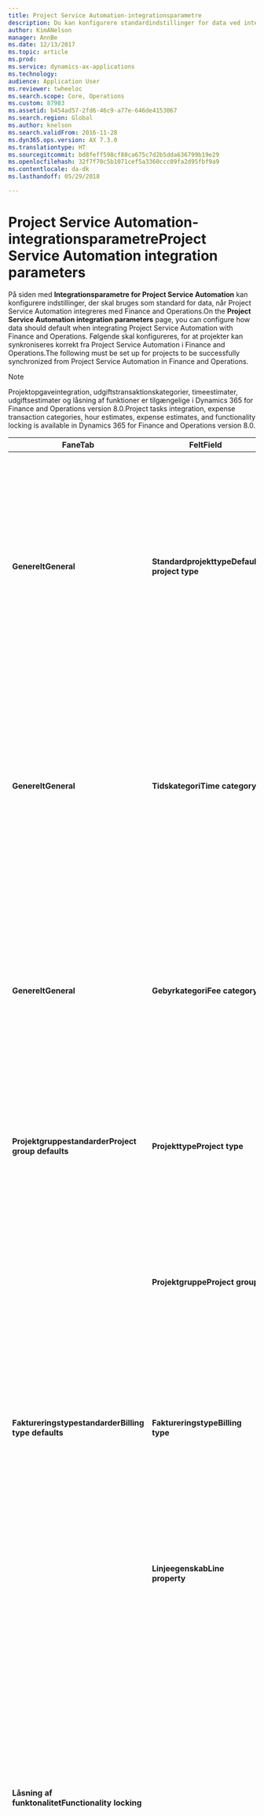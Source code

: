 ```yaml
---
title: Project Service Automation-integrationsparametre
description: Du kan konfigurere standardindstillinger for data ved integration af Project Service Automation med Dynamics 365 for Finance and Operations.
author: KimANelson
manager: AnnBe
ms.date: 12/13/2017
ms.topic: article
ms.prod: 
ms.service: dynamics-ax-applications
ms.technology: 
audience: Application User
ms.reviewer: twheeloc
ms.search.scope: Core, Operations
ms.custom: 87983
ms.assetid: b454ad57-2fd6-46c9-a77e-646de4153067
ms.search.region: Global
ms.author: knelson
ms.search.validFrom: 2016-11-28
ms.dyn365.ops.version: AX 7.3.0
ms.translationtype: HT
ms.sourcegitcommit: bd8feff598cf80ca675c7d2b5dda636799b19e29
ms.openlocfilehash: 32f7f70c5b1071cef5a3360ccc09fa2d95fbf9a9
ms.contentlocale: da-dk
ms.lasthandoff: 05/29/2018

---
```


# <a name="project-service-automation-integration-parameters"></a><span data-ttu-id="58259-103">Project Service Automation-integrationsparametre</span><span class="sxs-lookup"><span data-stu-id="58259-103">Project Service Automation integration parameters</span></span>

<span data-ttu-id="58259-104">På siden med **Integrationsparametre for Project Service Automation** kan konfigurere indstillinger, der skal bruges som standard for data, når Project Service Automation integreres med Finance and Operations.</span><span class="sxs-lookup"><span data-stu-id="58259-104">On the **Project Service Automation integration parameters** page, you can configure how data should default when integrating Project Service Automation with Finance and Operations.</span></span> <span data-ttu-id="58259-105">Følgende skal konfigureres, for at projekter kan synkroniseres korrekt fra Project Service Automation i Finance and Operations.</span><span class="sxs-lookup"><span data-stu-id="58259-105">The following must be set up for projects to be successfully synchronized from Project Service Automation in Finance and Operations.</span></span>

> [!NOTE]
> <span data-ttu-id="58259-106">Projektopgaveintegration, udgiftstransaktionskategorier, timeestimater, udgiftsestimater og låsning af funktioner er tilgængelige i Dynamics 365 for Finance and Operations version 8.0.</span><span class="sxs-lookup"><span data-stu-id="58259-106">Project tasks integration, expense transaction categories, hour estimates, expense estimates, and functionality locking is available in Dynamics 365 for Finance and Operations version 8.0.</span></span>




| <span data-ttu-id="58259-107">**Fane**</span><span class="sxs-lookup"><span data-stu-id="58259-107">**Tab**</span></span>                      | <span data-ttu-id="58259-108">**Felt**</span><span class="sxs-lookup"><span data-stu-id="58259-108">**Field**</span></span>                          | <span data-ttu-id="58259-109">**Beskrivelse**</span><span class="sxs-lookup"><span data-stu-id="58259-109">**Description**</span></span>                    |
|------------------------------|------------------------------------|--------------------------------|
| <span data-ttu-id="58259-110">**Generelt**</span><span class="sxs-lookup"><span data-stu-id="58259-110">**General**</span></span>                  | <span data-ttu-id="58259-111">**Standardprojekttype**</span><span class="sxs-lookup"><span data-stu-id="58259-111">**Default project type**</span></span>               | <span data-ttu-id="58259-112">Vælg standarden for **Projekttype**, hvilket er, når projekter synkroniseres fra Project Service Automation, hvis du ikke har angivet en standardværdi i integrationsskabelonen.</span><span class="sxs-lookup"><span data-stu-id="58259-112">Select the default for **Project type**, which is when projects are synchronized from Project Service Automation if you have not provided a default value in the integration template.</span></span> <span data-ttu-id="58259-113">Under synkroniseringen får nye projekter denne værdi i **Projekttype** og kan opdateres, når projektkontraktlinjerne synkroniseres fra Project Service Automation.</span><span class="sxs-lookup"><span data-stu-id="58259-113">During synchronization, new projects will have the **Project type** set to this value and may be updated when the project contract lines are synchronized from Project Service Automation.</span></span>               |
| <span data-ttu-id="58259-114">**Generelt**</span><span class="sxs-lookup"><span data-stu-id="58259-114">**General**</span></span>                  | <span data-ttu-id="58259-115">**Tidskategori**</span><span class="sxs-lookup"><span data-stu-id="58259-115">**Time category**</span></span>                      | <span data-ttu-id="58259-116">Vælg standarden for **Tidskategori**, hvilket er, når timeestimater synkroniseres fra Project Service Automation.</span><span class="sxs-lookup"><span data-stu-id="58259-116">Select the default for **Time category**, which is when hour estimates are synchronized from Project Service Automation.</span></span> <span data-ttu-id="58259-117">Under synkroniseringen har nye projekttimebudgetter i Finance and Operations **Kategori** indstillet til denne værdi, når timeestimaterne og de faktiske timeoplysninger synkroniseres fra Project Service Automation.</span><span class="sxs-lookup"><span data-stu-id="58259-117">During synchronization, new project hour forecasts in Finance and Operations will have the **Category** set to this value when the hour estimates and hour actuals are synchronized from Project Service Automation.</span></span>   |
| <span data-ttu-id="58259-118">**Generelt**</span><span class="sxs-lookup"><span data-stu-id="58259-118">**General**</span></span>                  | <span data-ttu-id="58259-119">**Gebyrkategori**</span><span class="sxs-lookup"><span data-stu-id="58259-119">**Fee category**</span></span>                       | <span data-ttu-id="58259-120">Vælg standarden for **Gebyrkategori**, hvilket er, når faktiske gebyrer synkroniseres fra Project Service Automation.</span><span class="sxs-lookup"><span data-stu-id="58259-120">Select the default for **Fee category**, which is when fee actuals are synchronized from Project Service Automation.</span></span> <span data-ttu-id="58259-121">Under synkroniseringen har nye gebyrtransaktioner i Finance and Operations **Kategori** indstillet til denne værdi, når de faktiske gebyrer synkroniseres fra Project Service Automation.</span><span class="sxs-lookup"><span data-stu-id="58259-121">During synchronization, new fee transactions in Finance and Operations will have the **Category** set to this value when the fee actuals are synchronized from Project Service Automation.</span></span>          |
| <span data-ttu-id="58259-122">**Projektgruppestandarder**</span><span class="sxs-lookup"><span data-stu-id="58259-122">**Project group defaults**</span></span>   | <span data-ttu-id="58259-123">**Projekttype**</span><span class="sxs-lookup"><span data-stu-id="58259-123">**Project type**</span></span> | <span data-ttu-id="58259-124">Klik på **Ny** for at tilføje en række, hvor du kan vælge den projekttype, som standardprojektgruppen skal angives for.</span><span class="sxs-lookup"><span data-stu-id="58259-124">Click **New** to add a row where you can select the project type for which to set the default project group.</span></span> <span data-ttu-id="58259-125">En bestemt projekttype kan kun vælges én gang i konfigurationen.</span><span class="sxs-lookup"><span data-stu-id="58259-125">A specific project type can be selected only once in the configuration.</span></span>              
|                              | <span data-ttu-id="58259-126">**Projektgruppe**</span><span class="sxs-lookup"><span data-stu-id="58259-126">**Project group**</span></span>          | <span data-ttu-id="58259-127">Vælg standardprojektgruppen for den angivne projekttype.</span><span class="sxs-lookup"><span data-stu-id="58259-127">Select the default project group for the specified project type.</span></span> <span data-ttu-id="58259-128">Når nye projekter synkroniseres fra Project Service Automation, er **Projekttype** standarden baseret på projekttypen, hvis du ikke har angivet en standardværdi i integrationsskabelonen.</span><span class="sxs-lookup"><span data-stu-id="58259-128">When new projects are synced from Project Service Automation, the **Project group** will be the default based on the project type if you have not provided a default value in the integration template.</span></span>  |
| <span data-ttu-id="58259-129">**Faktureringstypestandarder**</span><span class="sxs-lookup"><span data-stu-id="58259-129">**Billing type defaults**</span></span>    | <span data-ttu-id="58259-130">**Faktureringstype**</span><span class="sxs-lookup"><span data-stu-id="58259-130">**Billing type**</span></span> | <span data-ttu-id="58259-131">Klik på **Ny** for at tilføje en række, hvor du kan vælge den faktureringstype, som standardlinjeegenskaben skal angives for.</span><span class="sxs-lookup"><span data-stu-id="58259-131">Click **New** to add a row where you can select the billing type for which to set the default line property.</span></span> <span data-ttu-id="58259-132">En bestemt faktureringstype kan kun vælges én gang i konfigurationen.</span><span class="sxs-lookup"><span data-stu-id="58259-132">A specific billing type can be selected only once in the configuration.</span></span>          |
|                              | <span data-ttu-id="58259-133">**Linjeegenskab**</span><span class="sxs-lookup"><span data-stu-id="58259-133">**Line property**</span></span>| <span data-ttu-id="58259-134">Vælg standardlinjeegenskaben for den angivne faktureringstype.</span><span class="sxs-lookup"><span data-stu-id="58259-134">Select the default line property for the specified billing type.</span></span> <span data-ttu-id="58259-135">Når nye timeestimater, nye udgiftsestimater eller nye faktiske oplysninger synkroniseres fra Project Service Automation, er **Linjeegenskab** standarden baseret på faktureringstypen.</span><span class="sxs-lookup"><span data-stu-id="58259-135">When new hour estimates, new expense estimates, or new actuals are synced from Project Service Automation, the **Line property** will be the default based on the billing type.</span></span>          |
| <span data-ttu-id="58259-136">**Låsning af funktonalitet**</span><span class="sxs-lookup"><span data-stu-id="58259-136">**Functionality locking**</span></span>    |                   | <span data-ttu-id="58259-137">Vælg den funktion, der skal deaktiveres i Finance and Operations for projekter og kontrakter, der stammer fra Project Service Automation.</span><span class="sxs-lookup"><span data-stu-id="58259-137">Select the functionality to disable in Finance and Operations for projects and contracts that originated from Project Service Automation.</span></span> <span data-ttu-id="58259-138">Du kan for eksempel vælge at deaktivere muligheden for at redigere kontrakter og projekter, oprette arbejdsopgavehierarkier og indtaste timesedler i Finance and Operations.</span><span class="sxs-lookup"><span data-stu-id="58259-138">For example, you can choose to turn off the ability to edit contracts and projects, create work breakdown structures, and enter timesheets in Finance and Operations.</span></span> <span data-ttu-id="58259-139">Regnskabsrelaterede felter vil fortsat være aktiverede, selvom de ikke er tilgængelige med parameterindstillingen.</span><span class="sxs-lookup"><span data-stu-id="58259-139">Accounting-related fields will continue to be enabled, even if they are made unavailable by the parameter setting.</span></span> <span data-ttu-id="58259-140">Som standard er alle funktioner aktiveret.</span><span class="sxs-lookup"><span data-stu-id="58259-140">By default, all functionality will be enabled.</span></span>           |

